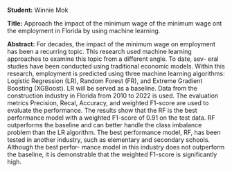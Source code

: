 **Student:**
Winnie Mok

**Title:**
Approach the impact of the minimum wage of the minimum wage ont the employment in Florida by using machine learning.

**Abstract:**
For decades, the impact of the minimum wage on employment
has been a recurring topic. This research used machine learning
approaches to examine this topic from a different angle. To date, sev-
eral studies have been conducted using traditional economic models.
Within this research, employment is predicted using three machine
learning algorithms: Logistic Regression (LR), Random Forest (FR),
and Extreme Gradient Boosting (XGBoost). LR will be served as a
baseline. Data from the construction industry in Florida from 2010 to
2022 is used. The evaluation metrics Precision, Recal, Accuracy, and
weighted F1-score are used to evaluate the performance. The results
show that the RF is the best performance model with a weighted
F1-score of 0.91 on the test data. RF outperforms the baseline and
can better handle the class imbalance problem than the LR algorithm.
The best performance model, RF, has been tested in another industry,
such as elementary and secondary schools. Although the best perfor-
mance model in this industry does not outperform the baseline, it is
demonstrable that the weighted F1-score is significantly high.
